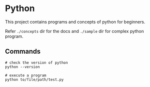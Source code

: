 # Python

This project contains programs and concepts of python for beginners.

Refer `./concepts` dir for the docs and `./sample` dir for complex python program.

## Commands

```shell script
# check the version of python
python --version

# execute a program
python to/file/path/test.py
```
